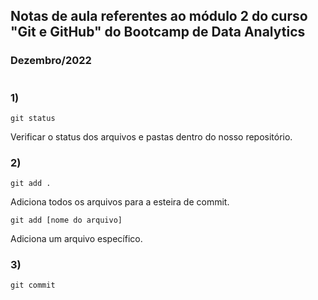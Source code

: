 ## Notas de aula referentes ao módulo 2 do curso "Git e GitHub" do Bootcamp de Data Analytics
### Dezembro/2022
#

### **1)**</br>
    git status 
Verificar o status dos arquivos e pastas dentro do nosso repositório.

### **2)**
    git add .
Adiciona todos os arquivos para a esteira de commit.

    git add [nome do arquivo]
Adiciona um arquivo específico.

### **3)**
    git commit